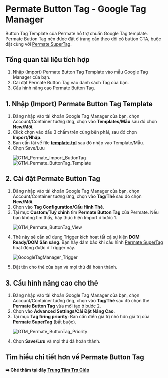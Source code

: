 # Permate Button Tag - Google Tag Manager

Button Tag Template của Permate hỗ trợ chuẩn Google Tag template. Permate Button Tag nên được đặt ở trang cần theo dõi có button CTA, buộc đặt cùng với [Permate SuperTag](https://github.com/permate-tech/permate-supertag-template-gtm).

## Tổng quan tài liệu tích hợp

<ol>
  <li>Nhập (Import) Permate Button Tag Template vào mẫu Google Tag Manager của bạn.</li>
  <li>Cài đặt Permate Button Tag vào danh sách Tag của bạn.</li>
  <li>Cấu hình nâng cao Permate Button Tag.</li>
</ol>

## 1. Nhập (Import) Permate Button Tag Template

<ol>
  <li>Đăng nhập vào tài khoản Google Tag Manager của bạn, chọn Account/Container tương ứng, chọn vào <b>Templates/Mẫu</b> sau đó chọn <b>New/Mới</b>.</li>
  <li>Click chọn vào dấu 3 chấm trên cùng bên phải, sau đó chọn <b>Import/Nhập</b>.</li>
  <li>Bạn cần tải về file <a href="https://github.com/permate-tech/permate-button-tag-template-gtm/blob/main/template.tpl"><b>template.tpl</b></a> sau đó nhập vào Template/Mẫu.</li>
  <li>Chọn Save/Lưu</li>

  ![GTM_Permate_Import_ButtonTag](https://github.com/user-attachments/assets/3db1a9ad-00ee-425f-8abd-d8b62047f573)
  ![GTM_Permate_ButtonTag_Template](https://github.com/user-attachments/assets/ceffc0d1-3127-4569-a07a-b6f2579ba035)
</ol>

## 2. Cài đặt Permate Button Tag

<ol>
  <li>Đăng nhập vào tài khoản Google Tag Manager của bạn, chọn Account/Container tương ứng, chọn vào <b>Tag/Thẻ</b> sau đó chọn <b>New/Mới</b>.</li>
  <li>Chọn vào <b>Tag Configuration/Cấu Hình Thẻ</b>.</li>
  <li>Tại mục <b>Custom/Tuỳ chỉnh</b> tìm <b>Permate Button Tag</b> của Permate. Nếu bạn không tìm thấy, hãy thực hiện Import ở bước 1.</li>

  ![GTM_Permate_ButtonTag_View](https://github.com/user-attachments/assets/c1dbf61a-4b47-4696-8058-3d3239170d26)
  <li>Thẻ này sẽ cần sử dụng Trigger kích hoạt tất cả sự kiện <b>DOM Ready/DOM Sẵn sàng</b>. Bạn hãy đảm bảo khi cấu hình <a href="https://github.com/permate-tech/permate-supertag-template-gtm">Permate SuperTag</a> hoạt động được ở Trigger này.</li>
  
  ![GooogleTagManager_Trigger](https://github.com/user-attachments/assets/0cb3bff8-9490-4eec-b161-7637714b684c)
  <li>Đặt tên cho thẻ của bạn và mọi thứ đã hoàn thành.</li>
</ol>

## 3. Cấu hình nâng cao cho thẻ

<ol>
  <li>Đăng nhập vào tài khoản Google Tag Manager của bạn, chọn Account/Container tương ứng, chọn vào <b>Tag/Thẻ</b> sau đó chọn thẻ <b>Permate Button Tag</b> vừa mới tạo ở bước 2.</li>
  <li>Chọn vào <b>Advanced Settings/Cài Đặt Nâng Cao</b>.</li>
  <li>Tại mục <b>Tag firing priority</b>: Bạn cần điền giá trị nhỏ hơn giá trị của <a href="https://github.com/permate-tech/permate-supertag-template-gtm"><b>Permate SuperTag</b></a> (bắt buộc).</li>

  ![GTM_Permate_ButtonTag_Priority](https://github.com/user-attachments/assets/757e994c-5bbe-46e1-bec4-c5a5d28173cf)
  <li>Chọn <b>Save/Lưu</b> và mọi thứ đã hoàn thành.</li>
</ol>

## Tìm hiểu chi tiết hơn về Permate Button Tag
#### :arrow_right: Ghé thăm tại đây [Trung Tâm Trợ Giúp](https://permate.com/docs-category/brand-en/)
